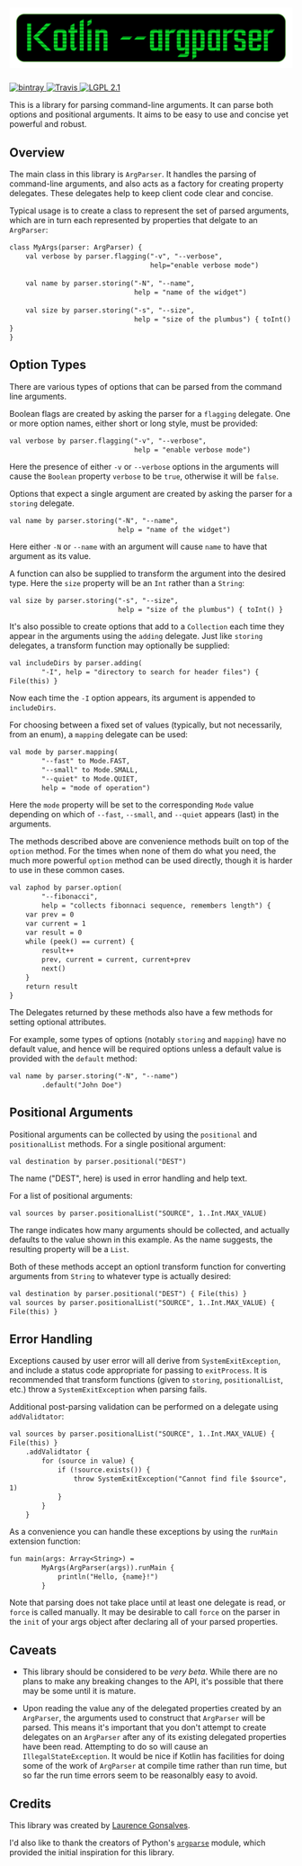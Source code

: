 # ![Kotlin --argparser](logo.svg)

[ ![bintray](https://img.shields.io/bintray/v/xenomachina/maven/kotlin-argparser.svg?style=plastic) ](https://bintray.com/xenomachina/maven/kotlin-argparser/_latestVersion)
[ ![Travis](https://img.shields.io/travis/xenomachina/kotlin-argparser.svg?style=plastic) ](https://travis-ci.org/xenomachina/kotlin-argparser)
[ ![LGPL 2.1](http://img.shields.io/badge/license-LGPL--2.1-blue.svg?style=plastic) ](https://www.gnu.org/licenses/old-licenses/lgpl-2.1.en.html)

This is a library for parsing command-line arguments.  It can parse both
options and positional arguments.  It aims to be easy to use and concise yet
powerful and robust.


## Overview

The main class in this library is `ArgParser`. It handles the parsing of
command-line arguments, and also acts as a factory for creating property
delegates. These delegates help to keep client code clear and concise.

Typical usage is to create a class to represent the set of parsed arguments,
which are in turn each represented by properties that delgate to an
`ArgParser`:

    class MyArgs(parser: ArgParser) {
        val verbose by parser.flagging("-v", "--verbose",
                                       help="enable verbose mode")

        val name by parser.storing("-N", "--name",
                                   help = "name of the widget")

        val size by parser.storing("-s", "--size",
                                   help = "size of the plumbus") { toInt() }
    }

## Option Types

There are various types of options that can be parsed from the command line
arguments.

Boolean flags are created by asking the parser for a `flagging` delegate.  One
or more option names, either short or long style, must be provided:

    val verbose by parser.flagging("-v", "--verbose",
                                   help = "enable verbose mode")

Here the presence of either `-v` or `--verbose` options in the
arguments will cause the `Boolean` property `verbose` to be `true`, otherwise
it will be `false`.

Options that expect a single argument are created by asking the parser for a
`storing` delegate.

    val name by parser.storing("-N", "--name",
                               help = "name of the widget")

Here either `-N` or `--name` with an argument will cause `name` to have that
argument as its value.

A function can also be supplied to transform the argument into the desired
type. Here the `size` property will be an `Int` rather than a `String`:

    val size by parser.storing("-s", "--size",
                               help = "size of the plumbus") { toInt() }

It's also possible to create options that add to a `Collection` each time they
appear in the arguments using the `adding` delegate. Just like `storing`
delegates, a transform function may optionally be supplied:

    val includeDirs by parser.adding(
            "-I", help = "directory to search for header files") { File(this) }

Now each time the `-I` option appears, its argument is appended to
`includeDirs`.

For choosing between a fixed set of values (typically, but not necessarily,
from an enum), a `mapping` delegate can be used:

    val mode by parser.mapping(
            "--fast" to Mode.FAST,
            "--small" to Mode.SMALL,
            "--quiet" to Mode.QUIET,
            help = "mode of operation")

Here the `mode` property will be set to the corresponding `Mode` value depending
on which of `--fast`, `--small`, and `--quiet` appears (last) in the arguments.

The methods described above are convenience methods built on top of the
`option` method.  For the times when none of them do what you need, the much
more powerful `option` method can be used directly, though it is harder to use
in these common cases.

    val zaphod by parser.option(
            "--fibonacci",
            help = "collects fibonnaci sequence, remembers length") {
        var prev = 0
        var current = 1
        var result = 0
        while (peek() == current) {
            result++
            prev, current = current, current+prev
            next()
        }
        return result
    }

The Delegates returned by these methods also have a few methods for setting
optional attributes.

For example, some types of options (notably `storing` and `mapping`) have no
default value, and hence will be required options unless a default
value is provided with the `default` method:

    val name by parser.storing("-N", "--name")
            .default("John Doe")

## Positional Arguments

Positional arguments can be collected by using the `positional` and
`positionalList` methods. For a single positional argument:

    val destination by parser.positional("DEST")

The name ("DEST", here) is used in error handling and help text.

For a list of positional arguments:

    val sources by parser.positionalList("SOURCE", 1..Int.MAX_VALUE)

The range indicates how many arguments should be collected, and actually
defaults to the value shown in this example. As the name suggests, the
resulting property will be a `List`.

Both of these methods accept an optionl transform function for converting
arguments from `String` to whatever type is actually desired:

    val destination by parser.positional("DEST") { File(this) }
    val sources by parser.positionalList("SOURCE", 1..Int.MAX_VALUE) { File(this) }

## Error Handling

Exceptions caused by user error will all derive from `SystemExitException`, and
include a status code appropriate for passing to `exitProcess`.  It is
recommended that transform functions (given to `storing`, `positionalList`, etc.)
throw a `SystemExitException` when parsing fails.

Additional post-parsing validation can be performed on a delegate using
`addValidtator`:

    val sources by parser.positionalList("SOURCE", 1..Int.MAX_VALUE) { File(this) }
        .addValidtator {
            for (source in value) {
                if (!source.exists()) {
                    throw SystemExitException("Cannot find file $source", 1)
                }
            }
        }

As a convenience you can handle these exceptions by using the `runMain`
extension function:

    fun main(args: Array<String>) =
            MyArgs(ArgParser(args)).runMain {
                println("Hello, {name}!")
            }

Note that parsing does not take place until at least one delegate is read, or
`force` is called manually. It may be desirable to call `force` on the parser
in the `init` of your args object after declaring all of your parsed
properties.

<!--
## Parsing

TODO: write a brief explanation of how parsing works

## Help Formatting

TODO: write an explanation of help formatting once implemented
-->

## Caveats

- This library should be considered to be *very beta*. While there are no plans
  to make any breaking changes to the API, it's possible that there may be some
  until it is mature.

- Upon reading the value any of the delegated properties created by an
  `ArgParser`, the arguments used to construct that `ArgParser` will be
  parsed. This means it's important that you don't attempt to create delegates
  on an `ArgParser` after any of its existing delegated properties have been
  read. Attempting to do so will cause an `IllegalStateException`. It would be
  nice if Kotlin has facilities for doing some of the work of `ArgParser` at
  compile time rather than run time, but so far the run time errors seem to be
  reasonalbly easy to avoid.

## Credits

This library was created by [Laurence Gonsalves](http://laurence.gonsalv.es).

I'd also like to thank the creators of Python's
[`argparse`](https://docs.python.org/3/library/argparse.html) module, which
provided the initial inspiration for this library.
